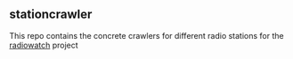 stationcrawler
--------------

This repo contains the concrete crawlers for different radio stations
for the [radiowatch](https://github.com/schnaidar/radiowatch) project